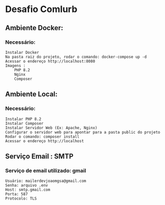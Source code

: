 # Desafio Comlurb




## Ambiente Docker:
### Necessário:
    Instalar Docker
    Na pasta raiz do projeto, rodar o comando: docker-compose up -d
    Acessar o endereço http://localhost:8080
    Imagens :
        PHP 8.2
        Nginx
        Composer

## Ambiente Local:
### Necessário:
    Instalar PHP 8.2 
    Instalar Composer 
    Instalar Servidor Web (Ex: Apache, Nginx) 
    Configurar o servidor web para apontar para a pasta public do projeto 
    Rodar o comando: composer install 
    Acessar o endereço http://localhost 

## Serviço Email : SMTP
###    Serviço de email utilizado: gmail
    Usuário: mailerdevjoaomgsa@gmail.com
    Senha: arquivo .env
    Host: smtp.gmail.com
    Porta: 587
    Protocolo: TLS